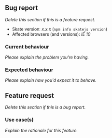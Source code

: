 ## Bug report

_Delete this section if this is a feature request._

* Skate version: _x.x.x_ (`npm info skatejs version`)
* Affected browsers (and versions): _IE 10_

### Current behaviour

_Please explain the problem you're having._

### Expected behaviour

_Please explain how you'd expect it to behave._

## Feature request

_Delete this section if this is a bug report._

### Use case(s)

_Explain the rationale for this feature._
